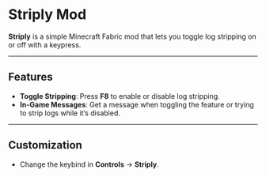 # **Striply Mod**  

**Striply** is a simple Minecraft Fabric mod that lets you toggle log stripping on or off with a keypress.  

---

## **Features**  
- **Toggle Stripping**: Press **F8** to enable or disable log stripping.  
- **In-Game Messages**: Get a message when toggling the feature or trying to strip logs while it’s disabled.  

---

## **Customization**  
- Change the keybind in **Controls** -> **Striply**.  
